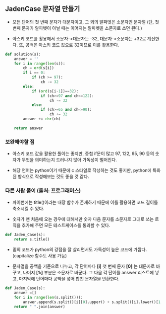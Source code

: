 ## JadenCase 문자열 만들기

- 모든 단어의 첫 번째 문자가 대문자이고, 그 외의 알파벳은 소문자인 문자열 (단, 첫 번째 문자가 알파벳이 아닐 때는 이어지는 알파벳을 소문자로 쓰면 된다.)

- 아스키 코드를 활용해서 소문자->대문자는 -32, 대문자->소문자는 +32로 계산한다. 또, 공백은 아스키 코드 값으로 32이므로 이를 활용한다.

```python
def solution(s):
    answer = ''
    for i in range(len(s)):
        ch = ord(s[i])
        if i == 0:
            if (ch >= 97):
                ch -= 32
        else:
            if (ord(s[i-1])==32):
                if (ch>=97 and ch<=122):
                    ch -= 32
            else:
                if (ch>=65 and ch<=90):
                    ch += 32
        answer += chr(ch)
        
    return answer
```

### 보완해야할 점

- 아스키 코드 값을 활용한 풀이는 좋지만, 중첩 if문이 많고 97, 122, 65, 90 등의 숫자가 무엇을 의미하는지 드러나지 않아 가독성이 떨어진다. 

- 해당 언어는 python이기 때문에 c 스타일로 작성하는 것도 좋지만, python에 특화된 방식으로 작성해보는 것도 좋을 것 같다. 

### 다른 사람 풀이 (출처: 프로그래머스)

- 파이썬에는 title()이라는 내장 함수가 존재하기 때문에 이를 활용하면 코드 길이를 축소시킬 수 있다.

- 숫자가 맨 처음에 오는 경우에 대해서만 숫자 다음 문자를 소문자로 그대로 쓰는 로직을 추가해 주면 모든 테스트케이스를 통과할 수 있다. 

```python
def Jaden_Case(s):
    return s.title()
```

- 밑의 코드가 python의 강점을 잘 살리면서도 가독성이 높은 코드에 가깝다. (capitalize 함수도 사용 가능)

- 문자열을 공백을 기준으로 나누고, 각 단어마다 **[i]** 첫 번째 문자 **[0]** 는 대문자로 바꾸고, 나머지 **[1:]** 부분은 소문자로 바꾼다. 그 다음 각 단어를 answer 리스트에 넣고, 마지막에 단어마다 공백을 넣어 합친 문자열을 반환한다.

```python
def Jaden_Case(s):
    answer =[]
    for i in range(len(s.split())):
        answer.append(s.split()[i][0].upper() + s.split()[i].lower()[1:]) 
    return " ".join(answer)
```
